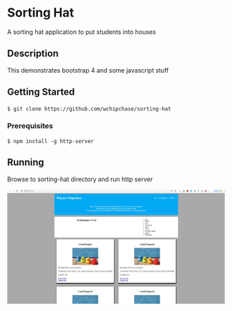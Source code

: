 # Sorting Hat
A sorting hat application to put students into houses

## Description
This demonstrates bootstrap 4 and some javascript stuff

## Getting Started
```
$ git clone https://github.com/wchipchase/sorting-hat
```
### Prerequisites
```
$ npm install -g http-server
```

## Running
Browse to sorting-hat directory and run http server

![sorting-hat](https://raw.githubusercontent.com/wchipchase/personal-bio-site/master/screenshots/personal_site.JPG "Personal Site")

